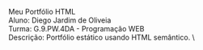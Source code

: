 Meu Portfólio HTML  \
Aluno: Diego Jardim de Oliveia  \
Turma: G.9.PW.4DA - Programação WEB  \
Descrição: Portfólio estático usando HTML semântico.  \
